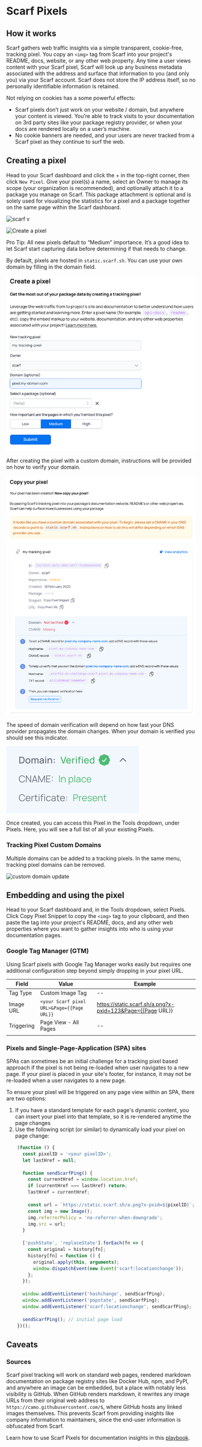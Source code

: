 # Scarf Pixels

## How it works

Scarf gathers web traffic insights via a simple transparent, cookie-free, tracking pixel. You copy an `<img>` tag from Scarf into your project's README, docs, website, or any other web property. Any time a user views content with your Scarf pixel, Scarf will look up any business metadata associated with the address and surface that information to you (and only you) via your Scarf account. Scarf does not store the IP address itself, so no personally identifiable information is retained.

Not relying on cookies has a some powerful effects:

- Scarf pixels don’t just work on your website / domain, but anywhere your content is viewed. You’re able to track visits to your documentation on 3rd party sites like your package registry provider, or when your docs are rendered locally on a user’s machine.
- No cookie banners are needed, and your users are never tracked from a Scarf pixel as they continue to surf the web.

## Creating a pixel

Head to your Scarf dashboard and click the + in the top-right corner, then click `New Pixel`. Give your pixel(s) a name, select an Owner to manage its scope (your organization is recommended), and optionally attach it to a package you manage on Scarf. This package attachment is optional and is solely used for visualizing the statistics for a pixel and a package together on the same page within the Scarf dashboard.


![scarf v](https://github.com/user-attachments/assets/11889d39-dcd2-4dac-80d5-8af0014e79db)

![Create a pixel](https://github.com/user-attachments/assets/68a1d426-214e-43ad-9d5c-07389d17fa29)


Pro Tip: All new pixels default to “Medium” importance. It’s a good idea to let Scarf start capturing data before determining if that needs to change.


By default, pixels are hosted in `static.scarf.sh`. You can use your own domain by filling in the domain field.

![create pixel with custom domain](./assets/pics/scarf-pixels/create-a-pixel-with-custom-domain.png)

After creating the pixel with a custom domain, instructions will be provided on how to verify your domain.

![pixel custom domain instructions](./assets/pics/scarf-pixels/pixel-custom-domain-instructions.png)

The speed of domain verification will depend on how fast your DNS provider propagates the domain changes. When your domain is verified you should see this indicator.

![pixel custom domain verified](./assets/pics/scarf-pixels/pixel-domain-verified.png)

Once created, you can access this Pixel in the Tools dropdown, under Pixels. Here, you will see a full list of all your existing Pixels.

### Tracking Pixel Custom Domains

Multiple domains can be added to a tracking pixels. In the same menu, tracking pixel domains can be removed.

![custom domain update](./assets/pics/scarf-pixels/tracking-pixel-add-delete.png)

## Embedding and using the pixel

Head to your Scarf dashboard and, in the Tools dropdown, select Pixels. Click Copy Pixel Snippet to copy the `<img>` tag to your clipboard, and then paste the tag into your project's README, docs, and any other web properties where you want to gather insights into who is using your documentation pages.

### Google Tag Manager (GTM)

Using Scarf pixels with Google Tag Manager works easily but requires one additional configuration step beyond simply dropping in your pixel URL. 

| Field      | Value                                      | Example                                                    |
|------------|--------------------------------------------|------------------------------------------------------------|
| Tag Type   | Custom Image Tag                           | --                                                         |
| Image URL  | `<your Scarf pixel URL>&Page={{Page URL}}` | https://static.scarf.sh/a.png?x-pxid=123&Page={{Page URL}} |
| Triggering | Page View - All Pages                      | --                                                         |
|            |                                            |                                                            |

### Pixels and Single-Page-Application (SPA) sites

SPAs can sometimes be an initial challenge for a tracking pixel based approach if the pixel is not being re-loaded when user navigates to a new page. If your pixel is placed in your site's footer, for instance, it may not be re-loaded when a user navigates to a new page.

To ensure your pixel will be triggered on any page view within an SPA, there are two options:

1. If you have a standard template for each page's dynamic content, you can insert your pixel into that template, so it is re-rendered anytime the page changes
2. Use the following script (or similar) to dynamically load your pixel on page change:

```javascript
    (function () {
      const pixelID = '<your pixelID>';
      let lastHref = null;

      function sendScarfPing() {
        const currentHref = window.location.href;
        if (currentHref === lastHref) return;
        lastHref = currentHref;

        const url = `https://static.scarf.sh/a.png?x-pxid=${pixelID}`;
        const img = new Image();
        img.referrerPolicy = 'no-referrer-when-downgrade';
        img.src = url;
      }

      ['pushState', 'replaceState'].forEach(fn => {
        const original = history[fn];
        history[fn] = function () {
          original.apply(this, arguments);
          window.dispatchEvent(new Event('scarf:locationchange'));
        };
      });

      window.addEventListener('hashchange', sendScarfPing);
      window.addEventListener('popstate', sendScarfPing);
      window.addEventListener('scarf:locationchange', sendScarfPing);

      sendScarfPing(); // initial page load
    })();
```

## Caveats

### Sources

Scarf pixel tracking will work on standard web pages, rendered markdown documentation on package registry sites like Docker Hub, npm, and PyPI, and anywhere an image can be embedded, but a place with notably less visibility is GitHub. When GitHub renders markdown, it rewrites any image URLs from their original web address to `https://camo.githubusercontent.com/$`, where GitHub hosts any linked images themselves. This prevents Scarf from providing insights like company information to maintainers, since the end-user information is obfuscated from Scarf.

Learn how to use Scarf Pixels for documentation insights in this [playbook](https://about.scarf.sh/post/track-your-projects-documentation-views).
